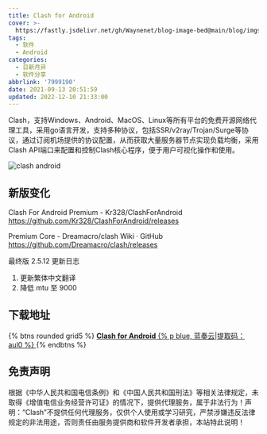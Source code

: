 ```yaml
---
title: Clash for Android
cover: >-
  https://fastly.jsdelivr.net/gh/Waynenet/blog-image-bed@main/blog/imgs/clash-android.jpg
tags:
  - 软件
  - Android
categories:
  - 日新月异
  - 软件分享
abbrlink: '7999190'
date: 2021-09-13 20:51:59
updated: 2022-12-10 21:33:00
---
```

Clash，支持Windows、Android、MacOS、Linux等所有平台的免费开源网络代理工具，采用go语言开发，支持多种协议，包括SSR/v2ray/Trojan/Surge等协议，通过订阅机场提供的协议配置，从而获取大量服务器节点实现负载均衡，采用Clash API端口来配置和控制Clash核心程序，便于用户可视化操作和使用。

 ![clash android](https://fastly.jsdelivr.net/gh/Waynenet/blog-image-bed@main/blog/imgs/clash-android.jpg) 

## 新版变化

Clash For Android Premium - Kr328/ClashForAndroid
https://github.com/Kr328/ClashForAndroid/releases

Premium Core - Dreamacro/clash Wiki · GitHub
https://github.com/Dreamacro/clash/releases

最终版 2.5.12
更新日志
1. 更新繁体中文翻译
2. 降低 mtu 至 9000

## 下载地址

{% btns rounded grid5 %}
<a href='https://waynewu.lanzoui.com/b016rek2b'>
  <i class='fas fa-download'></i>
  <b>Clash for Android</b>
  {% p blue, 蓝奏云|提取码：aul0 %}
</a>
{% endbtns %}

## 免责声明

根据《中华人民共和国电信条例》和《中国人民共和国刑法》等相关法律规定，未取得《增值电信业务经营许可证》的情况下，提供代理服务，属于非法行为！声明：“Clash”不提供任何代理服务，仅供个人使用或学习研究，严禁涉嫌违反法律规定的非法用途，否则责任由服务提供商和软件开发者承担，本站特此说明！